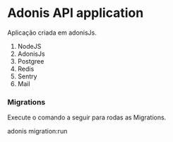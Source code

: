 # Adonis API application

Aplicação criada em adonisJs.

1. NodeJS
2. AdonisJs
3. Postgree
4. Redis
5. Sentry
6. Mail

### Migrations

Execute o comando a seguir para rodas as Migrations.

adonis migration:run
